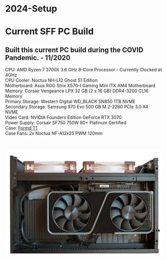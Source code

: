 # 2024-Setup

# Current SFF PC Build
## Built this current PC build during the COVID Pandemic. - 11/2020

CPU: AMD Ryzen 7 3700X 3.6 GHz 8-Core Processor - Currently Clocked at 4GHz <br>
CPU Cooler: Noctua NH-L12 Ghost S1 Edition <br>
Motherboard: Asus ROG Strix X570-I Gaming Mini ITX AM4 Motherboard <br>
Memory: Corsair Vengeance LPX 32 GB (2 x 16 GB) DDR4-3200 CL16 Memory <br>
Primary Storage: Western Digital WD_BLACK SN850 1TB NVME <br>
Secondary Storage: Samsung 970 Evo 500 GB M.2-2280 PCIe 3.0 X4 NVME <br>
Video Card: NVIDIA Founders Edition GeForce RTX 3070 <br>
Power Supply: Corsair SF750 750W 80+ Platinum Certified <br>
Case: [Formd T1](https://formdworks.com/collections/t1-1) <br>
Case Fans: 2x Noctua NF-A12x25 PWM 120mm <br>

<br>

![gpu_side](Images/gpu_side.png)
